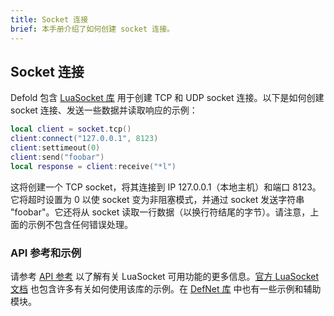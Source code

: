 ```yaml
---
title: Socket 连接
brief: 本手册介绍了如何创建 socket 连接。
---
```


## Socket 连接

Defold 包含 [LuaSocket 库](https://lunarmodules.github.io/luasocket/) 用于创建 TCP 和 UDP socket 连接。以下是如何创建 socket 连接、发送一些数据并读取响应的示例：

```Lua
local client = socket.tcp()
client:connect("127.0.0.1", 8123)
client:settimeout(0)
client:send("foobar")
local response = client:receive("*l")
```

这将创建一个 TCP socket，将其连接到 IP 127.0.0.1（本地主机）和端口 8123。它将超时设置为 0 以使 socket 变为非阻塞模式，并通过 socket 发送字符串 "foobar"。它还将从 socket 读取一行数据（以换行符结尾的字节）。请注意，上面的示例不包含任何错误处理。

### API 参考和示例

请参考 [API 参考](/ref/socket/) 以了解有关 LuaSocket 可用功能的更多信息。[官方 LuaSocket 文档](https://lunarmodules.github.io/luasocket/) 也包含许多有关如何使用该库的示例。在 [DefNet 库](https://github.com/britzl/defnet/) 中也有一些示例和辅助模块。
